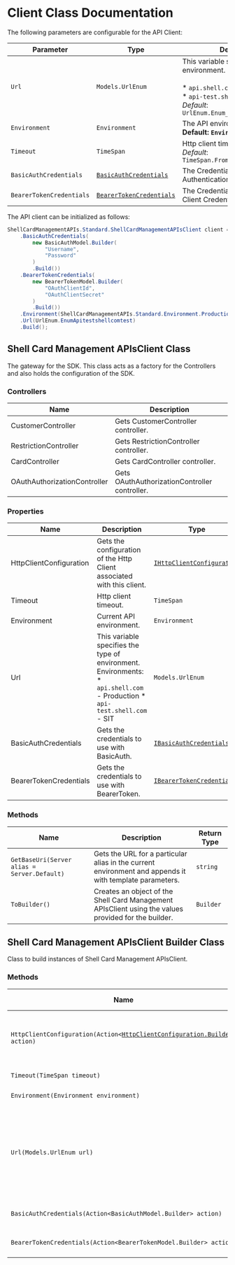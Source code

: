 
# Client Class Documentation

The following parameters are configurable for the API Client:

| Parameter | Type | Description |
|  --- | --- | --- |
| `Url` | `Models.UrlEnum` | This variable specifies the type of environment. Environments:<br><br>* `api.shell.com` - Production<br>* `api-test.shell.com` - SIT<br>*Default*: `UrlEnum.Enum_apitestshellcomtest` |
| `Environment` | `Environment` | The API environment. <br> **Default: `Environment.Production`** |
| `Timeout` | `TimeSpan` | Http client timeout.<br>*Default*: `TimeSpan.FromSeconds(100)` |
| `BasicAuthCredentials` | [`BasicAuthCredentials`]($a/basic-authentication.md) | The Credentials Setter for Basic Authentication |
| `BearerTokenCredentials` | [`BearerTokenCredentials`]($a/oauth-2-client-credentials-grant.md) | The Credentials Setter for OAuth 2 Client Credentials Grant |

The API client can be initialized as follows:

```csharp
ShellCardManagementAPIs.Standard.ShellCardManagementAPIsClient client = new ShellCardManagementAPIs.Standard.ShellCardManagementAPIsClient.Builder()
    .BasicAuthCredentials(
        new BasicAuthModel.Builder(
            "Username",
            "Password"
        )
        .Build())
    .BearerTokenCredentials(
        new BearerTokenModel.Builder(
            "OAuthClientId",
            "OAuthClientSecret"
        )
        .Build())
    .Environment(ShellCardManagementAPIs.Standard.Environment.Production)
    .Url(UrlEnum.EnumApitestshellcomtest)
    .Build();
```

## Shell Card Management APIsClient Class

The gateway for the SDK. This class acts as a factory for the Controllers and also holds the configuration of the SDK.

### Controllers

| Name | Description |
|  --- | --- |
| CustomerController | Gets CustomerController controller. |
| RestrictionController | Gets RestrictionController controller. |
| CardController | Gets CardController controller. |
| OAuthAuthorizationController | Gets OAuthAuthorizationController controller. |

### Properties

| Name | Description | Type |
|  --- | --- | --- |
| HttpClientConfiguration | Gets the configuration of the Http Client associated with this client. | [`IHttpClientConfiguration`](http-client-configuration.md) |
| Timeout | Http client timeout. | `TimeSpan` |
| Environment | Current API environment. | `Environment` |
| Url | This variable specifies the type of environment. Environments:   * `api.shell.com` - Production   * `api-test.shell.com` - SIT | `Models.UrlEnum` |
| BasicAuthCredentials | Gets the credentials to use with BasicAuth. | [`IBasicAuthCredentials`]($a/basic-authentication.md) |
| BearerTokenCredentials | Gets the credentials to use with BearerToken. | [`IBearerTokenCredentials`]($a/oauth-2-client-credentials-grant.md) |

### Methods

| Name | Description | Return Type |
|  --- | --- | --- |
| `GetBaseUri(Server alias = Server.Default)` | Gets the URL for a particular alias in the current environment and appends it with template parameters. | `string` |
| `ToBuilder()` | Creates an object of the Shell Card Management APIsClient using the values provided for the builder. | `Builder` |

## Shell Card Management APIsClient Builder Class

Class to build instances of Shell Card Management APIsClient.

### Methods

| Name | Description | Return Type |
|  --- | --- | --- |
| `HttpClientConfiguration(Action<`[`HttpClientConfiguration.Builder`](http-client-configuration-builder.md)`> action)` | Gets the configuration of the Http Client associated with this client. | `Builder` |
| `Timeout(TimeSpan timeout)` | Http client timeout. | `Builder` |
| `Environment(Environment environment)` | Current API environment. | `Builder` |
| `Url(Models.UrlEnum url)` | This variable specifies the type of environment. Environments:   * `api.shell.com` - Production   * `api-test.shell.com` - SIT | `Builder` |
| `BasicAuthCredentials(Action<BasicAuthModel.Builder> action)` | Sets credentials for BasicAuth. | `Builder` |
| `BearerTokenCredentials(Action<BearerTokenModel.Builder> action)` | Sets credentials for BearerToken. | `Builder` |

